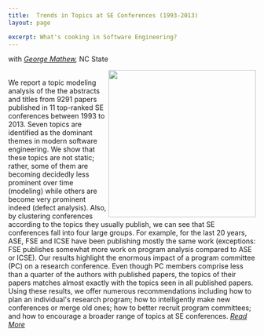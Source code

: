 ```yaml
---
title:  Trends in Topics at SE Conferences (1993-2013)
layout: page

excerpt: What's cooking in Software Engineering?
---
```


with _[George Mathew](http://ai4se.net/people/2014/05/18/George-Mathew/),_ NC State
     
<img align="right" width="300"
 src="https://raw.githubusercontent.com/ai-se/ai-se.github.io/master/img/SE_trends.png"/>     
We report a topic modeling analysis of the the
abstracts and titles from 9291 papers published in 11 top-ranked
SE conferences between 1993 to 2013. Seven topics are identified
as the dominant themes in modern software engineering. We
show that these topics are not static; rather, some of them are
becoming decidedly less prominent over time (modeling) while
others are become very prominent indeed (defect analysis).
Also, by clustering conferences according to the topics they
usually publish, we can see that SE conferences fall into four large
groups. For example, for the last 20 years, ASE, FSE and ICSE
have been publishing mostly the same work (exceptions: FSE
publishes somewhat more work on program analysis compared
to ASE or ICSE).
Our results highlight the enormous impact of a program
committee (PC) on a research conference. Even though PC
members comprise less than a quarter of the authors with
published papers, the topics of their papers matches almost
exactly with the topics seen in all published papers.
Using these results, we offer numerous recommendations
including how to plan an individual's research program; how
to intelligently make new conferences or merge old ones; how
to better recruit program committees; and how to encourage a
broader range of topics at SE conferences. _[Read More](http://arxiv.org/abs/1608.08100)_
